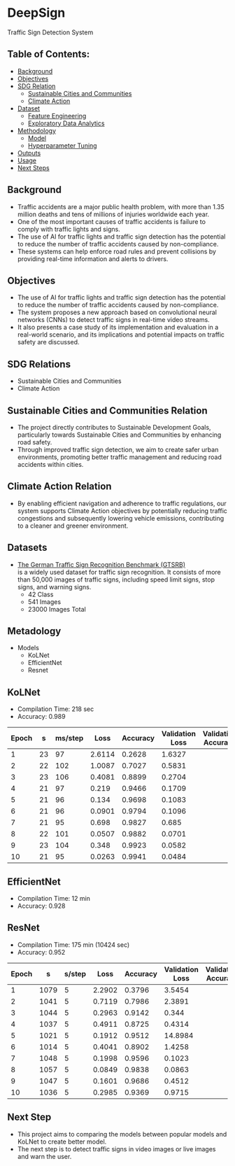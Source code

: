 # DeepSign

Traffic Sign Detection System

## Table of Contents:

- [Background](#Background)
- [Objectives](#Objectives)
- [SDG Relation](#SDG)
	- [Sustainable Cities and Communities](#Sustainable)
	- [Climate Action](#Climate)
- [Dataset](#Dataset)
	- [Feature Engineering](#Feature)
	- [Exploratory Data Analytics](#Exploratory)
- [Methodology](#Methodology)
	- [Model](#Model)
	- [Hyperparameter Tuning](#Hyperparameter)
- [Outputs](#Outputs)
- [Usage](#Usage)
- [Next Steps](#Next)

## Background

- Traffic accidents are a major public health problem, with more than 1.35 million deaths and tens of millions of injuries worldwide each year.
- One of the most important causes of traffic accidents is failure to comply with traffic lights and signs.
- The use of AI for traffic lights and traffic sign detection has the potential to reduce the number of traffic accidents caused by non-compliance.
- These systems can help enforce road rules and prevent collisions by providing real-time information and alerts to drivers. 

## Objectives

- The use of AI for traffic lights and traffic sign detection has the potential to reduce the number of traffic accidents caused by non-compliance.
- The system proposes a new approach based on convolutional neural networks (CNNs) to detect traffic signs in real-time video streams.
- It also presents a case study of its implementation and evaluation in a real-world scenario, and its implications and potential impacts on traffic safety are discussed.

## SDG Relations

- Sustainable Cities and Communities
- Climate Action

## Sustainable Cities and Communities Relation

- The project directly contributes to Sustainable Development Goals, particularly towards Sustainable Cities and Communities by enhancing road safety. 
- Through improved traffic sign detection, we aim to create safer urban environments, promoting better traffic management and reducing road accidents within cities. 

## Climate Action  Relation

- By enabling efficient navigation and adherence to traffic regulations, our system supports Climate Action objectives by potentially reducing traffic congestions and subsequently lowering vehicle emissions, contributing to a cleaner and greener environment.

## Datasets
- [The German Traffic Sign Recognition Benchmark (GTSRB)](http://benchmark.ini.rub.de/2)<br> is a widely used dataset for traffic sign recognition. It consists of more than 50,000 images of traffic signs, including speed limit signs, stop signs, and warning signs. 
	- 42 Class
	- 541 Images
	- 23000 Images Total

## Metadology
- Models
	- KoLNet
	- EfficientNet
	- Resnet

## KoLNet
- Compilation Time: 218 sec
- Accuracy: 0.989

| Epoch | s   | ms/step | Loss   | Accuracy | Validation Loss | Validation Accuracy |
|-------|-----|---------|--------|----------|-----------------|---------------------|
| 1     | 23  | 97      | 2.6114 | 0.2628   | 1.6327          |                     |
| 2     | 22  | 102     | 1.0087 | 0.7027   | 0.5831          |                     |
| 3     | 23  | 106     | 0.4081 | 0.8899   | 0.2704          |                     |
| 4     | 21  | 97      | 0.219  | 0.9466   | 0.1709          |                     |
| 5     | 21  | 96      | 0.134  | 0.9698   | 0.1083          |                     |
| 6     | 21  | 96      | 0.0901 | 0.9794   | 0.1096          |                     |
| 7     | 21  | 95      | 0.698  | 0.9827   | 0.685           |                     |
| 8     | 22  | 101     | 0.0507 | 0.9882   | 0.0701          |                     |
| 9     | 23  | 104     | 0.348  | 0.9923   | 0.0582          |                     |
| 10    | 21  | 95      | 0.0263 | 0.9941   | 0.0484          |                     |

## EfficientNet
- Compilation Time: 12 min
- Accuracy: 0.928

## ResNet
- Compilation Time: 175 min (10424 sec)
- Accuracy: 0.952

| Epoch | s    | s/step | Loss   | Accuracy | Validation Loss | Validation Accuracy |
|-------|------|--------|--------|----------|-----------------|---------------------|
| 1     | 1079 | 5      | 2.2902 | 0.3796   | 3.5454          |                     |
| 2     | 1041 | 5      | 0.7119 | 0.7986   | 2.3891          |                     |
| 3     | 1044 | 5      | 0.2963 | 0.9142   | 0.344           |                     |
| 4     | 1037 | 5      | 0.4911 | 0.8725   | 0.4314          |                     |
| 5     | 1021 | 5      | 0.1912 | 0.9512   | 14.8984         |                     |
| 6     | 1014 | 5      | 0.4041 | 0.8902   | 1.4258          |                     |
| 7     | 1048 | 5      | 0.1998 | 0.9596   | 0.1023          |                     |
| 8     | 1057 | 5      | 0.0849 | 0.9838   | 0.0863          |                     |
| 9     | 1047 | 5      | 0.1601 | 0.9686   | 0.4512          |                     |
| 10    | 1036 | 5      | 0.2985 | 0.9369   | 0.9715          |                     |

## Next Step
- This project aims to comparing the models between popular models and KoLNet to create better model.
- The next step is to detect traffic signs in video images or live images and warn the user.


















